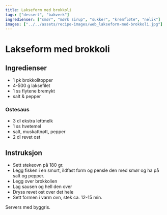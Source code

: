 ```yaml
---
title: Lakseform med brokkoli
tags: ["dessert", "bakverk"]
ingredienser: ["smør", "mørk sirup", "sukker", "kremfløte", "nelik"]
images: ["../../assets/recipe-images/web_lakseform-med-brokkoli.jpg"]
---
```


# Lakseform med brokkoli

## Ingredienser

- 1 pk brokkolitopper
- 4-500 g laksefilet
- 1 ss flytene bremykt
- salt & pepper

### Ostesaus

- 3 dl ekstra lettmelk
- 1 ss hvetemel
- salt, muskattnøtt, pepper
- 2 dl revet ost

## Instruksjon

- Sett stekeovn på 180 gr.
- Legg fisken i en smurt, ildfast form og pensle den med smør og ha på salt og pepper.
- Legg over brokkolien
- Lag sausen og hell den over
- Dryss revet ost over det hele
- Sett formen i varm ovn, stek ca. 12-15 min.

Servers med byggris.

